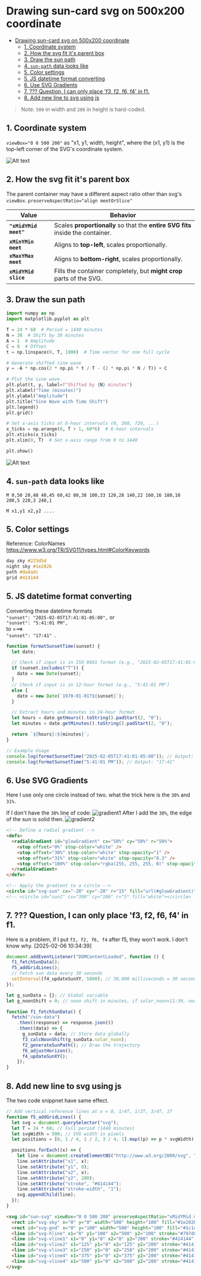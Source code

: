 # Drawing sun-card svg on 500x200 coordinate

<!-- TOC -->

- [Drawing sun-card svg on 500x200 coordinate](#drawing-sun-card-svg-on-500x200-coordinate)
  - [1. Coordinate system](#1-coordinate-system)
  - [2. How the svg fit it's parent box](#2-how-the-svg-fit-its-parent-box)
  - [3. Draw the sun path](#3-draw-the-sun-path)
  - [4. `sun-path` data looks like](#4-sun-path-data-looks-like)
  - [5. Color settings](#5-color-settings)
  - [5. JS datetime format converting](#5-js-datetime-format-converting)
  - [6. Use SVG Gradients](#6-use-svg-gradients)
  - [7. ??? Question, I can only place 'f3, f2, f6, f4' in f1.](#7--question-i-can-only-place-f3-f2-f6-f4-in-f1)
  - [8. Add new line to svg using js](#8-add-new-line-to-svg-using-js)

<!-- /TOC -->
<!-- /TOC -->

> Note: `500` in width and `200` in height is hard-coded.

## 1. Coordinate system

`viewBox="0 0 500 200"` as "x1, y1, width, height", where the (x1, y1) is the top-left corner of the SVG's coordinate system.

![Alt text](./90-markdown-resources/8-svg-coordinate-system.png)

## 2. How the svg fit it's parent box

The parent container may have a different aspect ratio other than svg's `viewBox`.
`preserveAspectRatio="align meetOrSlice"
`

| Value                 | Behavior                                                                        |
| --------------------- | ------------------------------------------------------------------------------- |
| **`"xMidYMid meet"`** | Scales **proportionally** so that the **entire SVG fits** inside the container. |
| **`xMinYMin meet`**   | Aligns to **top-left**, scales proportionally.                                  |
| **`xMaxYMax meet`**   | Aligns to **bottom-right**, scales proportionally.                              |
| **`xMidYMid slice`**  | Fills the container completely, but **might crop** parts of the SVG.            |

## 3. Draw the sun path

```py
import numpy as np
import matplotlib.pyplot as plt

T = 24 * 60  # Period = 1440 minutes
N = 30  # Shift by 30 minutes
A = 1  # Amplitude
C = 0  # Offset
t = np.linspace(0, T, 1000)  # Time vector for one full cycle

# Generate shifted sine wave
y = -A * np.cos(2 * np.pi * t / T - (2 * np.pi * N / T)) + C

# Plot the sine wave
plt.plot(t, y, label=f"Shifted by {N} minutes")
plt.xlabel("Time (minutes)")
plt.ylabel("Amplitude")
plt.title("Sine Wave with Time Shift")
plt.legend()
plt.grid()

# Set x-axis ticks at 6-hour intervals (0, 360, 720, ...)
x_ticks = np.arange(0, T + 1, 60*6)  # 6-hour intervals
plt.xticks(x_ticks)
plt.xlim(0, T)  # Set x-axis range from 0 to 1440

plt.show()
```

![Alt text](./90-markdown-resources/9-sine-wave-for-sun-path.png)

## 4. `sun-path` data looks like

```
M 0,50 20,48 40,45 60,42 80,38 100,33 120,28 140,22 160,16 180,10 200,5 220,3 240,1

M x1,y1 x2,y2 ....
```

## 5. Color settings

Reference: ColorNames https://www.w3.org/TR/SVG11/types.html#ColorKeywords

```css
day sky #223d5d
night sky #1e2026
path #dadadc
grid #414144

```

## 5. JS datetime format converting

Converting these datetime formats <br>
`"sunset": "2025-02-05T17:41:01-05:00",` or <br>
`"sunset": "5:41:01 PM",` <br>
to ===>  
 `"sunset": "17:41" `.

```js
function formatSunsetTime(sunset) {
  let date;

  // Check if input is in ISO 8601 format (e.g., "2025-02-05T17:41:01-05:00")
  if (sunset.includes("T")) {
    date = new Date(sunset);
  }
  // Check if input is in 12-hour format (e.g., "5:41:01 PM")
  else {
    date = new Date(`1970-01-01T${sunset}`);
  }

  // Extract hours and minutes in 24-hour format
  let hours = date.getHours().toString().padStart(2, "0");
  let minutes = date.getMinutes().toString().padStart(2, "0");

  return `${hours}:${minutes}`;
}

// Example Usage
console.log(formatSunsetTime("2025-02-05T17:41:01-05:00")); // Output: "17:41"
console.log(formatSunsetTime("5:41:01 PM")); // Output: "17:41"
```

## 6. Use SVG Gradients

Here I use only one circle instead of two. what the trick here is the `30%` and `31%`.

If I don't have the `30%` line of code:
![gradient1](./90-markdown-resources/10-sun%20gradient1.png)
After I add the `30%`, the edge of the sun is solid then.
![gradient2](./90-markdown-resources/12-sun%20gradient2.png)

```html
<!-- Define a radial gradient -->
<defs>
  <radialGradient id="glowGradient" cx="50%" cy="50%" r="50%">
    <stop offset="0%" stop-color="white" />
    <stop offset="30%" stop-color="white" stop-opacity="1" />
    <stop offset="31%" stop-color="white" stop-opacity="0.3" />
    <stop offset="100%" stop-color="rgba(255, 255, 255, 0)" stop-opacity="0" />
  </radialGradient>
</defs>

<!-- Apply the gradient to a circle -->
<circle id="svg-sun" cx="-20" cy="-20" r="15" fill="url(#glowGradient)"></circle>
<!-- <circle id="sun1" cx="390" cy="100" r="5" fill="white"></circle> -->
```

## 7. ??? Question, I can only place 'f3, f2, f6, f4' in f1.

Here is a problem, if I put `f3, f2, f6, f4` after f5, they won't work. I don't know why.
[2025-02-06 10:34:39]

```js
document.addEventListener("DOMContentLoaded", function () {
  f1_fetchSunData();
  f5_addGridLines();
  // Fetch sun data every 30 seconds
  setInterval(f4_updateSunXY, 5000); // 30,000 milliseconds = 30 seconds
});

let g_sunData = {}; // Global variable
let g_noonShift = 0; // noon shift in minutes, if solar_noon=11:30, noon_shift=-30

function f1_fetchSunData() {
  fetch("/sun-data")
    .then((response) => response.json())
    .then((data) => {
      g_sunData = data; // Store data globally
      f3_calcNoonShift(g_sunData.solar_noon);
      f2_generateSunPath(); // Draw the trajectory
      f6_adjustHorizon();
      f4_updateSunXY();
    });
}
```

## 8. Add new line to svg using js

The two code snippnet have same effect.

```js
// Add vertical reference lines at x = 0, 1/4T, 1/2T, 3/4T, 1T
function f5_addGridLines() {
  let svg = document.querySelector("svg");
  let T = 24 * 60; // Full period (1440 minutes)
  let svgWidth = 500; // SVG width in pixels
  let positions = [0, 1 / 4, 1 / 2, 3 / 4, 1].map((p) => p * svgWidth);

  positions.forEach((x) => {
    let line = document.createElementNS("http://www.w3.org/2000/svg", "line");
    line.setAttribute("x1", x);
    line.setAttribute("y1", 0);
    line.setAttribute("x2", x);
    line.setAttribute("y2", 200);
    line.setAttribute("stroke", "#414144");
    line.setAttribute("stroke-width", "1");
    svg.appendChild(line);
  });
}
```

```html
<svg id="sun-svg" viewBox="0 0 500 200" preserveAspectRatio="xMidYMid meet">
  <rect id="svg-sky" x="0" y="0" width="500" height="100" fill="#1e2026" />
  <rect id="svg-gnd" x="0" y="100" width="500" height="100" fill="#1c1c1e" />
  <line id="svg-hline" x1="0" y1="100" x2="500" y2="100" stroke="#797d86" stroke-width="2" />
  <line id="svg-vline1" x1="0" y1="0" x2="0" y2="200" stroke="#414144" stroke-width="1" />
  <line id="svg-vline2" x1="125" y1="0" x2="125" y2="200" stroke="#414144" stroke-width="1" />
  <line id="svg-vline3" x1="250" y1="0" x2="250" y2="200" stroke="#414144" stroke-width="1" />
  <line id="svg-vline4" x1="375" y1="0" x2="375" y2="200" stroke="#414144" stroke-width="1" />
  <line id="svg-vline4" x1="500" y1="0" x2="500" y2="200" stroke="#414144" stroke-width="1" />
</svg>
```
